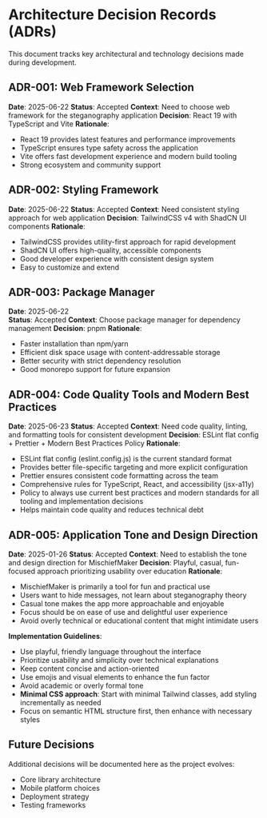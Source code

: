 # Architecture Decision Records (ADRs)

This document tracks key architectural and technology decisions made during development.

## ADR-001: Web Framework Selection

**Date**: 2025-06-22
**Status**: Accepted
**Context**: Need to choose web framework for the steganography application
**Decision**: React 19 with TypeScript and Vite
**Rationale**: 
- React 19 provides latest features and performance improvements
- TypeScript ensures type safety across the application
- Vite offers fast development experience and modern build tooling
- Strong ecosystem and community support

## ADR-002: Styling Framework

**Date**: 2025-06-22
**Status**: Accepted
**Context**: Need consistent styling approach for web application
**Decision**: TailwindCSS v4 with ShadCN UI components
**Rationale**:
- TailwindCSS provides utility-first approach for rapid development
- ShadCN UI offers high-quality, accessible components
- Good developer experience with consistent design system
- Easy to customize and extend

## ADR-003: Package Manager

**Date**: 2025-06-22  
**Status**: Accepted
**Context**: Choose package manager for dependency management
**Decision**: pnpm
**Rationale**:
- Faster installation than npm/yarn
- Efficient disk space usage with content-addressable storage
- Better security with strict dependency resolution
- Good monorepo support for future expansion

## ADR-004: Code Quality Tools and Modern Best Practices

**Date**: 2025-06-23
**Status**: Accepted
**Context**: Need code quality, linting, and formatting tools for consistent development
**Decision**: ESLint flat config + Prettier + Modern Best Practices Policy
**Rationale**:
- ESLint flat config (eslint.config.js) is the current standard format
- Provides better file-specific targeting and more explicit configuration
- Prettier ensures consistent code formatting across the team
- Comprehensive rules for TypeScript, React, and accessibility (jsx-a11y)
- Policy to always use current best practices and modern standards for all tooling and implementation decisions
- Helps maintain code quality and reduces technical debt

## ADR-005: Application Tone and Design Direction

**Date**: 2025-01-26
**Status**: Accepted
**Context**: Need to establish the tone and design direction for MischiefMaker
**Decision**: Playful, casual, fun-focused approach prioritizing usability over education
**Rationale**:
- MischiefMaker is primarily a tool for fun and practical use
- Users want to hide messages, not learn about steganography theory
- Casual tone makes the app more approachable and enjoyable
- Focus should be on ease of use and delightful user experience
- Avoid overly technical or educational content that might intimidate users

**Implementation Guidelines**:
- Use playful, friendly language throughout the interface
- Prioritize usability and simplicity over technical explanations
- Keep content concise and action-oriented
- Use emojis and visual elements to enhance the fun factor
- Avoid academic or overly formal tone
- **Minimal CSS approach**: Start with minimal Tailwind classes, add styling incrementally as needed
- Focus on semantic HTML structure first, then enhance with necessary styles

## Future Decisions

Additional decisions will be documented here as the project evolves:
- Core library architecture
- Mobile platform choices
- Deployment strategy
- Testing frameworks